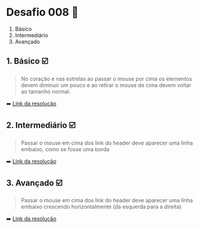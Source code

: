 # Desafio 008 :dart:

1. Básico
2. Intermediário 
3. Avançado

## 1. Básico :ballot_box_with_check:
> No coração e nas estrelas ao passar o mouse por cima os elementos devem diminuir um pouco e ao retirar o mouse de cima devem voltar ao tamanho normal. 


:arrow_right: [Link da resolução](https://github.com/StefanyVasc/loja-fone/commit/440a22dd137e13c36e8aa6197f91fdaefcbdb314)

## 2. Intermediário :ballot_box_with_check:
> Passar o mouse em cima dos link do header deve aparecer uma linha embaixo, como se fosse uma borda


:arrow_right: [Link da resolução](https://github.com/StefanyVasc/loja-fone/commit/775b117ad9657ef4de772719bf235d6a4d76ad48)

## 3. Avançado :ballot_box_with_check:
> Passar o mouse em cima dos link do header deve aparecer uma linha embaixo crescendo horizontalmente (da esquerda para a direita)

:arrow_right: [Link da resolução](https://github.com/StefanyVasc/loja-fone/commit/5ff1d17ce508f34fa848eb58db8e0bcbc65c8b0f)